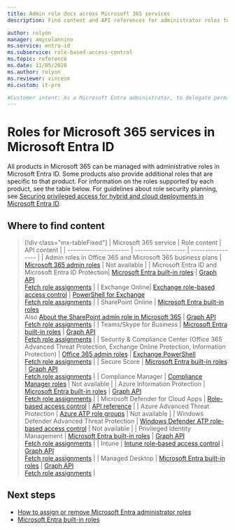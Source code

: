 ```yaml
---
title: Admin role docs across Microsoft 365 services
description: Find content and API references for administrator roles for Microsoft 365 services in Microsoft Entra ID

author: rolyon
manager: amycolannino
ms.service: entra-id
ms.subservice: role-based-access-control
ms.topic: reference
ms.date: 11/05/2020
ms.author: rolyon
ms.reviewer: vincesm
ms.custom: it-pro

#Customer intent: As a Microsoft Entra administrator, to delegate permissions across Microsoft 365 services quickly and accurately I want to know where the content is for admin roles.
---
```


# Roles for Microsoft 365 services in Microsoft Entra ID

All products in Microsoft 365 can be managed with administrative roles in Microsoft Entra ID. Some products also provide additional roles that are specific to that product. For information on the roles supported by each product, see the table below. For guidelines about role security planning, see [Securing privileged access for hybrid and cloud deployments in Microsoft Entra ID](security-planning.md).

## Where to find content

> [!div class="mx-tableFixed"]
> | Microsoft 365 service | Role content | API content |
> | ---------------------- | ------------------ | ----------------- |
> | Admin roles in Office 365 and Microsoft 365 business plans | [Microsoft 365 admin roles](/microsoft-365/admin/add-users/about-admin-roles) | Not available |
> | Microsoft Entra ID and Microsoft Entra ID Protection| [Microsoft Entra built-in roles](permissions-reference.md) | [Graph API](/graph/api/overview)<br>[Fetch role assignments](/graph/api/directoryrole-list) |
> | Exchange Online| [Exchange role-based access control](/exchange/understanding-role-based-access-control-exchange-2013-help) |  [PowerShell for Exchange](/powershell/module/exchange/add-managementroleentry)<br>[Fetch role assignments](/powershell/module/exchange/get-rolegroup) |
> | SharePoint Online | [Microsoft Entra built-in roles](permissions-reference.md)<br>Also [About the SharePoint admin role in Microsoft 365](/sharepoint/sharepoint-admin-role) | [Graph API](/graph/api/overview)<br>[Fetch role assignments](/graph/api/directoryrole-list) |
> | Teams/Skype for Business | [Microsoft Entra built-in roles](permissions-reference.md) | [Graph API](/graph/api/overview)<br>[Fetch role assignments](/graph/api/directoryrole-list) |
> | Security & Compliance Center (Office 365 Advanced Threat Protection, Exchange Online Protection, Information Protection) | [Office 365 admin roles](/microsoft-365/security/office-365-security/scc-permissions) | [Exchange PowerShell](/powershell/module/exchange/add-managementroleentry)<br>[Fetch role assignments](/powershell/module/exchange/get-rolegroup) |
> | Secure Score | [Microsoft Entra built-in roles](permissions-reference.md) | [Graph API](/graph/api/overview)<br>[Fetch role assignments](/graph/api/directoryrole-list) |
> | Compliance Manager | [Compliance Manager roles](/purview/compliance-manager#permissions-and-role-based-access-control) | Not available |
> | Azure Information Protection | [Microsoft Entra built-in roles](permissions-reference.md) | [Graph API](/graph/api/overview)<br>[Fetch role assignments](/graph/api/directoryrole-list) |
> | Microsoft Defender for Cloud Apps | [Role-based access control](/defender-cloud-apps/manage-admins) | [API reference](/defender-cloud-apps/api-authentication)  |
> | Azure Advanced Threat Protection | [Azure ATP role groups](/defender-for-identity/role-groups) | Not available |
> | Windows Defender Advanced Threat Protection | [Windows Defender ATP role-based access control](/microsoft-365/security/defender-endpoint/rbac) | Not available |
> | Privileged Identity Management | [Microsoft Entra built-in roles](permissions-reference.md) | [Graph API](/graph/api/overview)<br>[Fetch role assignments](/graph/api/directoryrole-list) |
> | Intune | [Intune role-based access control](/mem/intune/fundamentals/role-based-access-control) | [Graph API](/graph/api/resources/intune-rbac-conceptual?view=graph-rest-beta&preserve-view=true)<br>[Fetch role assignments](/graph/api/intune-rbac-roledefinition-list?view=graph-rest-beta&preserve-view=true) |
> | Managed Desktop | [Microsoft Entra built-in roles](permissions-reference.md) | [Graph API](/graph/api/overview)<br>[Fetch role assignments](/graph/api/directoryrole-list) |

## Next steps

* [How to assign or remove Microsoft Entra administrator roles](manage-roles-portal.md)
* [Microsoft Entra built-in roles](permissions-reference.md)
